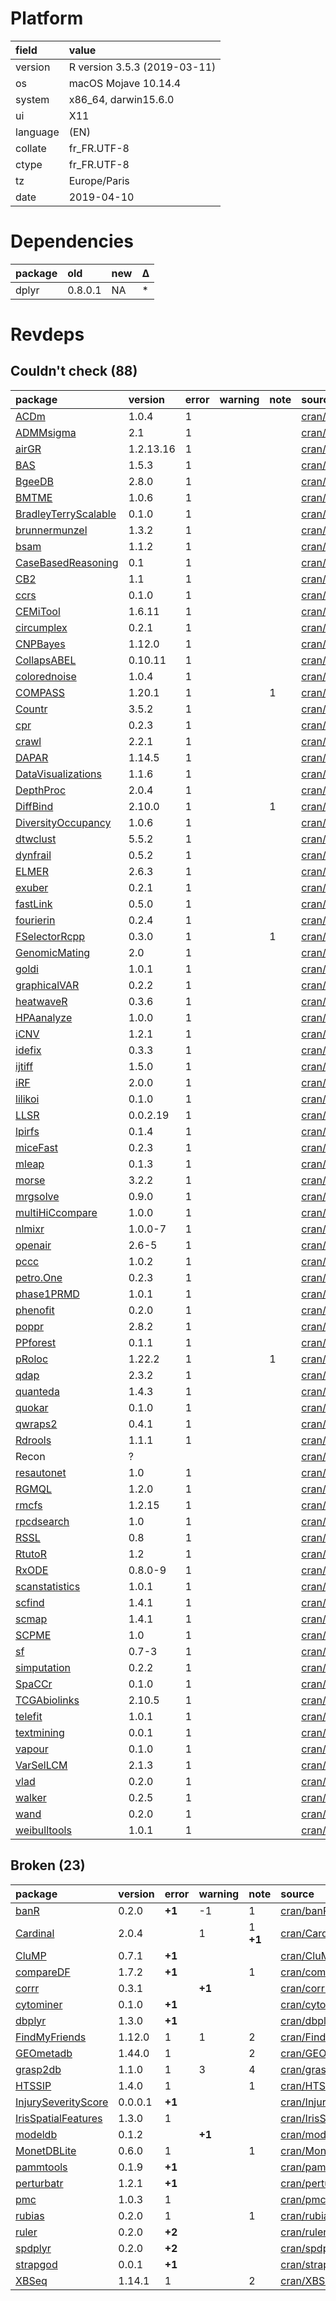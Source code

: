 # Platform

|field    |value                        |
|:--------|:----------------------------|
|version  |R version 3.5.3 (2019-03-11) |
|os       |macOS Mojave 10.14.4         |
|system   |x86_64, darwin15.6.0         |
|ui       |X11                          |
|language |(EN)                         |
|collate  |fr_FR.UTF-8                  |
|ctype    |fr_FR.UTF-8                  |
|tz       |Europe/Paris                 |
|date     |2019-04-10                   |

# Dependencies

|package |old     |new |Δ  |
|:-------|:-------|:---|:--|
|dplyr   |0.8.0.1 |NA  |*  |

# Revdeps

## Couldn't check (88)

|package                                                  |version   |error |warning |note |source                                                                    |
|:--------------------------------------------------------|:---------|:-----|:-------|:----|:-------------------------------------------------------------------------|
|[ACDm](problems.md#acdm)                                 |1.0.4     |1     |        |     |[cran/ACDm](https://github.com/cran/ACDm)                                 |
|[ADMMsigma](problems.md#admmsigma)                       |2.1       |1     |        |     |[cran/ADMMsigma](https://github.com/cran/ADMMsigma)                       |
|[airGR](problems.md#airgr)                               |1.2.13.16 |1     |        |     |[cran/airGR](https://github.com/cran/airGR)                               |
|[BAS](problems.md#bas)                                   |1.5.3     |1     |        |     |[cran/BAS](https://github.com/cran/BAS)                                   |
|[BgeeDB](problems.md#bgeedb)                             |2.8.0     |1     |        |     |[cran/BgeeDB](https://github.com/cran/BgeeDB)                             |
|[BMTME](problems.md#bmtme)                               |1.0.6     |1     |        |     |[cran/BMTME](https://github.com/cran/BMTME)                               |
|[BradleyTerryScalable](problems.md#bradleyterryscalable) |0.1.0     |1     |        |     |[cran/BradleyTerryScalable](https://github.com/cran/BradleyTerryScalable) |
|[brunnermunzel](problems.md#brunnermunzel)               |1.3.2     |1     |        |     |[cran/brunnermunzel](https://github.com/cran/brunnermunzel)               |
|[bsam](problems.md#bsam)                                 |1.1.2     |1     |        |     |[cran/bsam](https://github.com/cran/bsam)                                 |
|[CaseBasedReasoning](problems.md#casebasedreasoning)     |0.1       |1     |        |     |[cran/CaseBasedReasoning](https://github.com/cran/CaseBasedReasoning)     |
|[CB2](problems.md#cb2)                                   |1.1       |1     |        |     |[cran/CB2](https://github.com/cran/CB2)                                   |
|[ccrs](problems.md#ccrs)                                 |0.1.0     |1     |        |     |[cran/ccrs](https://github.com/cran/ccrs)                                 |
|[CEMiTool](problems.md#cemitool)                         |1.6.11    |1     |        |     |[cran/CEMiTool](https://github.com/cran/CEMiTool)                         |
|[circumplex](problems.md#circumplex)                     |0.2.1     |1     |        |     |[cran/circumplex](https://github.com/cran/circumplex)                     |
|[CNPBayes](problems.md#cnpbayes)                         |1.12.0    |1     |        |     |[cran/CNPBayes](https://github.com/cran/CNPBayes)                         |
|[CollapsABEL](problems.md#collapsabel)                   |0.10.11   |1     |        |     |[cran/CollapsABEL](https://github.com/cran/CollapsABEL)                   |
|[colorednoise](problems.md#colorednoise)                 |1.0.4     |1     |        |     |[cran/colorednoise](https://github.com/cran/colorednoise)                 |
|[COMPASS](problems.md#compass)                           |1.20.1    |1     |        |1    |[cran/COMPASS](https://github.com/cran/COMPASS)                           |
|[Countr](problems.md#countr)                             |3.5.2     |1     |        |     |[cran/Countr](https://github.com/cran/Countr)                             |
|[cpr](problems.md#cpr)                                   |0.2.3     |1     |        |     |[cran/cpr](https://github.com/cran/cpr)                                   |
|[crawl](problems.md#crawl)                               |2.2.1     |1     |        |     |[cran/crawl](https://github.com/cran/crawl)                               |
|[DAPAR](problems.md#dapar)                               |1.14.5    |1     |        |     |[cran/DAPAR](https://github.com/cran/DAPAR)                               |
|[DataVisualizations](problems.md#datavisualizations)     |1.1.6     |1     |        |     |[cran/DataVisualizations](https://github.com/cran/DataVisualizations)     |
|[DepthProc](problems.md#depthproc)                       |2.0.4     |1     |        |     |[cran/DepthProc](https://github.com/cran/DepthProc)                       |
|[DiffBind](problems.md#diffbind)                         |2.10.0    |1     |        |1    |[cran/DiffBind](https://github.com/cran/DiffBind)                         |
|[DiversityOccupancy](problems.md#diversityoccupancy)     |1.0.6     |1     |        |     |[cran/DiversityOccupancy](https://github.com/cran/DiversityOccupancy)     |
|[dtwclust](problems.md#dtwclust)                         |5.5.2     |1     |        |     |[cran/dtwclust](https://github.com/cran/dtwclust)                         |
|[dynfrail](problems.md#dynfrail)                         |0.5.2     |1     |        |     |[cran/dynfrail](https://github.com/cran/dynfrail)                         |
|[ELMER](problems.md#elmer)                               |2.6.3     |1     |        |     |[cran/ELMER](https://github.com/cran/ELMER)                               |
|[exuber](problems.md#exuber)                             |0.2.1     |1     |        |     |[cran/exuber](https://github.com/cran/exuber)                             |
|[fastLink](problems.md#fastlink)                         |0.5.0     |1     |        |     |[cran/fastLink](https://github.com/cran/fastLink)                         |
|[fourierin](problems.md#fourierin)                       |0.2.4     |1     |        |     |[cran/fourierin](https://github.com/cran/fourierin)                       |
|[FSelectorRcpp](problems.md#fselectorrcpp)               |0.3.0     |1     |        |1    |[cran/FSelectorRcpp](https://github.com/cran/FSelectorRcpp)               |
|[GenomicMating](problems.md#genomicmating)               |2.0       |1     |        |     |[cran/GenomicMating](https://github.com/cran/GenomicMating)               |
|[goldi](problems.md#goldi)                               |1.0.1     |1     |        |     |[cran/goldi](https://github.com/cran/goldi)                               |
|[graphicalVAR](problems.md#graphicalvar)                 |0.2.2     |1     |        |     |[cran/graphicalVAR](https://github.com/cran/graphicalVAR)                 |
|[heatwaveR](problems.md#heatwaver)                       |0.3.6     |1     |        |     |[cran/heatwaveR](https://github.com/cran/heatwaveR)                       |
|[HPAanalyze](problems.md#hpaanalyze)                     |1.0.0     |1     |        |     |[cran/HPAanalyze](https://github.com/cran/HPAanalyze)                     |
|[iCNV](problems.md#icnv)                                 |1.2.1     |1     |        |     |[cran/iCNV](https://github.com/cran/iCNV)                                 |
|[idefix](problems.md#idefix)                             |0.3.3     |1     |        |     |[cran/idefix](https://github.com/cran/idefix)                             |
|[ijtiff](problems.md#ijtiff)                             |1.5.0     |1     |        |     |[cran/ijtiff](https://github.com/cran/ijtiff)                             |
|[iRF](problems.md#irf)                                   |2.0.0     |1     |        |     |[cran/iRF](https://github.com/cran/iRF)                                   |
|[lilikoi](problems.md#lilikoi)                           |0.1.0     |1     |        |     |[cran/lilikoi](https://github.com/cran/lilikoi)                           |
|[LLSR](problems.md#llsr)                                 |0.0.2.19  |1     |        |     |[cran/LLSR](https://github.com/cran/LLSR)                                 |
|[lpirfs](problems.md#lpirfs)                             |0.1.4     |1     |        |     |[cran/lpirfs](https://github.com/cran/lpirfs)                             |
|[miceFast](problems.md#micefast)                         |0.2.3     |1     |        |     |[cran/miceFast](https://github.com/cran/miceFast)                         |
|[mleap](problems.md#mleap)                               |0.1.3     |1     |        |     |[cran/mleap](https://github.com/cran/mleap)                               |
|[morse](problems.md#morse)                               |3.2.2     |1     |        |     |[cran/morse](https://github.com/cran/morse)                               |
|[mrgsolve](problems.md#mrgsolve)                         |0.9.0     |1     |        |     |[cran/mrgsolve](https://github.com/cran/mrgsolve)                         |
|[multiHiCcompare](problems.md#multihiccompare)           |1.0.0     |1     |        |     |[cran/multiHiCcompare](https://github.com/cran/multiHiCcompare)           |
|[nlmixr](problems.md#nlmixr)                             |1.0.0-7   |1     |        |     |[cran/nlmixr](https://github.com/cran/nlmixr)                             |
|[openair](problems.md#openair)                           |2.6-5     |1     |        |     |[cran/openair](https://github.com/cran/openair)                           |
|[pccc](problems.md#pccc)                                 |1.0.2     |1     |        |     |[cran/pccc](https://github.com/cran/pccc)                                 |
|[petro.One](problems.md#petroone)                        |0.2.3     |1     |        |     |[cran/petro.One](https://github.com/cran/petro.One)                       |
|[phase1PRMD](problems.md#phase1prmd)                     |1.0.1     |1     |        |     |[cran/phase1PRMD](https://github.com/cran/phase1PRMD)                     |
|[phenofit](problems.md#phenofit)                         |0.2.0     |1     |        |     |[cran/phenofit](https://github.com/cran/phenofit)                         |
|[poppr](problems.md#poppr)                               |2.8.2     |1     |        |     |[cran/poppr](https://github.com/cran/poppr)                               |
|[PPforest](problems.md#ppforest)                         |0.1.1     |1     |        |     |[cran/PPforest](https://github.com/cran/PPforest)                         |
|[pRoloc](problems.md#proloc)                             |1.22.2    |1     |        |1    |[cran/pRoloc](https://github.com/cran/pRoloc)                             |
|[qdap](problems.md#qdap)                                 |2.3.2     |1     |        |     |[cran/qdap](https://github.com/cran/qdap)                                 |
|[quanteda](problems.md#quanteda)                         |1.4.3     |1     |        |     |[cran/quanteda](https://github.com/cran/quanteda)                         |
|[quokar](problems.md#quokar)                             |0.1.0     |1     |        |     |[cran/quokar](https://github.com/cran/quokar)                             |
|[qwraps2](problems.md#qwraps2)                           |0.4.1     |1     |        |     |[cran/qwraps2](https://github.com/cran/qwraps2)                           |
|[Rdrools](problems.md#rdrools)                           |1.1.1     |1     |        |     |[cran/Rdrools](https://github.com/cran/Rdrools)                           |
|Recon                                                    |?         |      |        |     |[cran/Recon](https://github.com/cran/Recon)                               |
|[resautonet](problems.md#resautonet)                     |1.0       |1     |        |     |[cran/resautonet](https://github.com/cran/resautonet)                     |
|[RGMQL](problems.md#rgmql)                               |1.2.0     |1     |        |     |[cran/RGMQL](https://github.com/cran/RGMQL)                               |
|[rmcfs](problems.md#rmcfs)                               |1.2.15    |1     |        |     |[cran/rmcfs](https://github.com/cran/rmcfs)                               |
|[rpcdsearch](problems.md#rpcdsearch)                     |1.0       |1     |        |     |[cran/rpcdsearch](https://github.com/cran/rpcdsearch)                     |
|[RSSL](problems.md#rssl)                                 |0.8       |1     |        |     |[cran/RSSL](https://github.com/cran/RSSL)                                 |
|[RtutoR](problems.md#rtutor)                             |1.2       |1     |        |     |[cran/RtutoR](https://github.com/cran/RtutoR)                             |
|[RxODE](problems.md#rxode)                               |0.8.0-9   |1     |        |     |[cran/RxODE](https://github.com/cran/RxODE)                               |
|[scanstatistics](problems.md#scanstatistics)             |1.0.1     |1     |        |     |[cran/scanstatistics](https://github.com/cran/scanstatistics)             |
|[scfind](problems.md#scfind)                             |1.4.1     |1     |        |     |[cran/scfind](https://github.com/cran/scfind)                             |
|[scmap](problems.md#scmap)                               |1.4.1     |1     |        |     |[cran/scmap](https://github.com/cran/scmap)                               |
|[SCPME](problems.md#scpme)                               |1.0       |1     |        |     |[cran/SCPME](https://github.com/cran/SCPME)                               |
|[sf](problems.md#sf)                                     |0.7-3     |1     |        |     |[cran/sf](https://github.com/cran/sf)                                     |
|[simputation](problems.md#simputation)                   |0.2.2     |1     |        |     |[cran/simputation](https://github.com/cran/simputation)                   |
|[SpaCCr](problems.md#spaccr)                             |0.1.0     |1     |        |     |[cran/SpaCCr](https://github.com/cran/SpaCCr)                             |
|[TCGAbiolinks](problems.md#tcgabiolinks)                 |2.10.5    |1     |        |     |[cran/TCGAbiolinks](https://github.com/cran/TCGAbiolinks)                 |
|[telefit](problems.md#telefit)                           |1.0.1     |1     |        |     |[cran/telefit](https://github.com/cran/telefit)                           |
|[textmining](problems.md#textmining)                     |0.0.1     |1     |        |     |[cran/textmining](https://github.com/cran/textmining)                     |
|[vapour](problems.md#vapour)                             |0.1.0     |1     |        |     |[cran/vapour](https://github.com/cran/vapour)                             |
|[VarSelLCM](problems.md#varsellcm)                       |2.1.3     |1     |        |     |[cran/VarSelLCM](https://github.com/cran/VarSelLCM)                       |
|[vlad](problems.md#vlad)                                 |0.2.0     |1     |        |     |[cran/vlad](https://github.com/cran/vlad)                                 |
|[walker](problems.md#walker)                             |0.2.5     |1     |        |     |[cran/walker](https://github.com/cran/walker)                             |
|[wand](problems.md#wand)                                 |0.2.0     |1     |        |     |[cran/wand](https://github.com/cran/wand)                                 |
|[weibulltools](problems.md#weibulltools)                 |1.0.1     |1     |        |     |[cran/weibulltools](https://github.com/cran/weibulltools)                 |

## Broken (23)

|package                                                |version |error  |warning |note     |source                                                                  |
|:------------------------------------------------------|:-------|:------|:-------|:--------|:-----------------------------------------------------------------------|
|[banR](problems.md#banr)                               |0.2.0   |__+1__ |-1      |1        |[cran/banR](https://github.com/cran/banR)                               |
|[Cardinal](problems.md#cardinal)                       |2.0.4   |       |1       |1 __+1__ |[cran/Cardinal](https://github.com/cran/Cardinal)                       |
|[CluMP](problems.md#clump)                             |0.7.1   |__+1__ |        |         |[cran/CluMP](https://github.com/cran/CluMP)                             |
|[compareDF](problems.md#comparedf)                     |1.7.2   |__+1__ |        |1        |[cran/compareDF](https://github.com/cran/compareDF)                     |
|[corrr](problems.md#corrr)                             |0.3.1   |       |__+1__  |         |[cran/corrr](https://github.com/cran/corrr)                             |
|[cytominer](problems.md#cytominer)                     |0.1.0   |__+1__ |        |         |[cran/cytominer](https://github.com/cran/cytominer)                     |
|[dbplyr](problems.md#dbplyr)                           |1.3.0   |__+1__ |        |         |[cran/dbplyr](https://github.com/cran/dbplyr)                           |
|[FindMyFriends](problems.md#findmyfriends)             |1.12.0  |1      |1       |2        |[cran/FindMyFriends](https://github.com/cran/FindMyFriends)             |
|[GEOmetadb](problems.md#geometadb)                     |1.44.0  |1      |        |2        |[cran/GEOmetadb](https://github.com/cran/GEOmetadb)                     |
|[grasp2db](problems.md#grasp2db)                       |1.1.0   |1      |3       |4        |[cran/grasp2db](https://github.com/cran/grasp2db)                       |
|[HTSSIP](problems.md#htssip)                           |1.4.0   |1      |        |1        |[cran/HTSSIP](https://github.com/cran/HTSSIP)                           |
|[InjurySeverityScore](problems.md#injuryseverityscore) |0.0.0.1 |__+1__ |        |         |[cran/InjurySeverityScore](https://github.com/cran/InjurySeverityScore) |
|[IrisSpatialFeatures](problems.md#irisspatialfeatures) |1.3.0   |1      |        |         |[cran/IrisSpatialFeatures](https://github.com/cran/IrisSpatialFeatures) |
|[modeldb](problems.md#modeldb)                         |0.1.2   |       |__+1__  |         |[cran/modeldb](https://github.com/cran/modeldb)                         |
|[MonetDBLite](problems.md#monetdblite)                 |0.6.0   |1      |        |1        |[cran/MonetDBLite](https://github.com/cran/MonetDBLite)                 |
|[pammtools](problems.md#pammtools)                     |0.1.9   |__+1__ |        |         |[cran/pammtools](https://github.com/cran/pammtools)                     |
|[perturbatr](problems.md#perturbatr)                   |1.2.1   |__+1__ |        |         |[cran/perturbatr](https://github.com/cran/perturbatr)                   |
|[pmc](problems.md#pmc)                                 |1.0.3   |1      |        |         |[cran/pmc](https://github.com/cran/pmc)                                 |
|[rubias](problems.md#rubias)                           |0.2.0   |1      |        |1        |[cran/rubias](https://github.com/cran/rubias)                           |
|[ruler](problems.md#ruler)                             |0.2.0   |__+2__ |        |         |[cran/ruler](https://github.com/cran/ruler)                             |
|[spdplyr](problems.md#spdplyr)                         |0.2.0   |__+2__ |        |         |[cran/spdplyr](https://github.com/cran/spdplyr)                         |
|[strapgod](problems.md#strapgod)                       |0.0.1   |__+1__ |        |         |[cran/strapgod](https://github.com/cran/strapgod)                       |
|[XBSeq](problems.md#xbseq)                             |1.14.1  |1      |        |2        |[cran/XBSeq](https://github.com/cran/XBSeq)                             |


